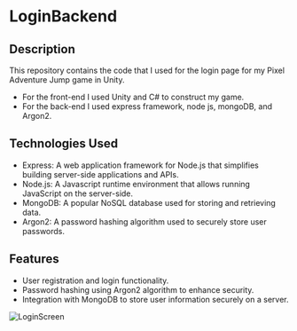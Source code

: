 # LoginBackend

## Description
This repository contains the code that I used for the login page for my Pixel Adventure Jump game in Unity. 

* For the front-end I used Unity and C# to construct my game.
* For the back-end I used express framework, node js, mongoDB, and Argon2.

## Technologies Used
* Express: A web application framework for Node.js that simplifies building server-side applications and APIs.
* Node.js: A Javascript runtime environment that allows running JavaScript on the server-side.
* MongoDB: A popular NoSQL database used for storing and retrieving data.
* Argon2: A password hashing algorithm used to securely store user passwords.

## Features
* User registration and login functionality.
* Password hashing using Argon2 algorithm to enhance security.
* Integration with MongoDB to store user information securely on a server.

![LoginScreen](https://github.com/Hvang0702/LoginBackend---Pixel-Jump-Adventure-Game/assets/120008455/e2bcf809-3a81-4aab-80aa-657f090b507d)
